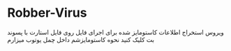 # Robber-Virus
ویروس استخراج اطلاعات کاستومایز شده
برای اجرای فایل روی فایل استارت با پسوند بت کلیک کنید
نحوه کاستومایزشم داخل چمل یوتوب میزارم

